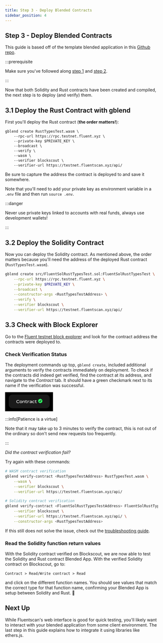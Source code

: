 ```yaml
---
title: Step 3 - Deploy Blended Contracts 
sidebar_position: 4
---
```


Step 3 - Deploy Blended Contracts
---

This guide is based off of the template blended application in this [Github repo](https://github.com/fluentlabs-xyz/blended-template-foundry-cli).

:::prerequisite

Make sure you've followed along [step 1](./start-rust-contract.md) and [step 2](start-solidity-contract.md).

:::

Now that both Solidity and Rust contracts have been created and compiled, the next step is to deploy (and verify) them.

## 3.1 Deploy the Rust Contract with gblend

First you'll deploy the Rust contract (**the order matters!**):

```shell
gblend create RustTypesTest.wasm \
    --rpc-url https://rpc.testnet.fluent.xyz \
    --private-key $PRIVATE_KEY \
    --broadcast \
    --verify \
    --wasm \
    --verifier blockscout \
    --verifier-url https://testnet.fluentscan.xyz/api/
```

Be sure to capture the address the contract is deployed to and save it somewhere.

Note that you'll need to add your private key as environment variable in a `.env` file and then run `source .env`.

:::danger

Never use private keys linked to accounts with real funds, always use development wallets!

:::

## 3.2 Deploy the Solidity Contract

Now you can deploy the Solidity contract. As mentioned above, the order matters because you'll need the address of the deployed Rust contract (`RustTypesTest.wasm`).

```bash
gblend create src/FluentSolRustTypesTest.sol:FluentSolRustTypesTest \
    --rpc-url https://rpc.testnet.fluent.xyz \
    --private-key $PRIVATE_KEY \
    --broadcast \
    --constructor-args <RustTypesTestAddress> \
    --verify \
    --verifier blockscout \
    --verifier-url https://testnet.fluentscan.xyz/api/
```

## 3.3 Check with Block Explorer

Go to the [Fluent testnet block explorer](https://testnet.fluentscan.xyz) and look for the contract address the contracts were deployed to.

### Check Verification Status

The deployment commands up top, `gblend create`, included additional arguments to verify the contracts immediately on deployment. To check if the contracts did indeed get verified, find the contract at its address, and navigate to the _Contract_ tab. It should have a green checkmark next to its name if the verification was successful.

![Verified Contract](../../../static/img/verified-contract.png)

:::info[Patience is a virtue]

Note that it may take up to 3 minutes to verify the contract, this is not out of the ordinary so don't send new requests too frequently.

:::

_Did the contract verification fail?_

Try again with these commands:

```bash
# WASM contract verification
gblend verify-contract <RustTypesTestAddress> RustTypesTest.wasm \
    --wasm \
    --verifier blockscout \
    --verifier-url https://testnet.fluentscan.xyz/api/
```

```bash
# Solidity contract verification
gblend verify-contract <FluentSolRustTypesTestAddress> FluentSolRustTypesTest \
    --verifier blockscout \
    --verifier-url https://testnet.fluentscan.xyz/api/ \
    --constructor-args <RustTypesTestAddress>
```

If this still does not solve the issue, check out the [troubleshooting guide](../../gblend/troubleshooting.md#wasm-contract-verification-fails).

### Read the Solidity function return values

With the Solidity contract verified on Blockscout, we are now able to test 
the Solidity and Rust contract Blended App. With the verified Solidity contract on Blockscout, go to:

```
Contract > Read/Write contract > Read
```

and click on the different function names. You should see values that match the correct type for that function name, confirming your Blended App is setup between Solidity and Rust. 🎉

## Next Up

While Fluentscan's web interface is good for quick testing, you'll likely want to interact with your blended application from some client environment. The last step in this guide explains how to integrate it using libraries like ethers.js.
